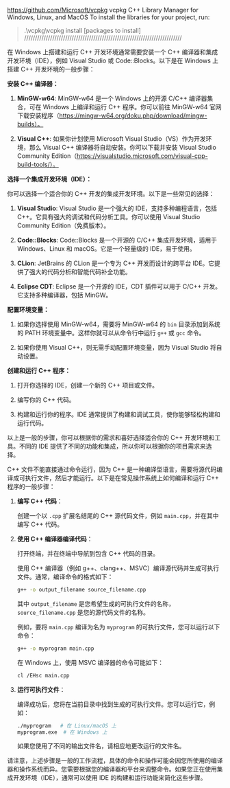 

https://github.com/Microsoft/vcpkg
vcpkg  C++ Library Manager for Windows, Linux, and MacOS
To install the libraries for your project, run:
> .\vcpkg\vcpkg install [packages to install]
/////////////////////////////////////////////////////////////////////////


在 Windows 上搭建和运行 C++ 开发环境通常需要安装一个 C++ 编译器和集成开发环境（IDE），例如 Visual Studio 或 Code::Blocks。以下是在 Windows 上搭建 C++ 开发环境的一般步骤：

**安装 C++ 编译器：**

1. **MinGW-w64**: MinGW-w64 是一个 Windows 上的开源 C/C++ 编译器集合，可在 Windows 上编译和运行 C++ 程序。你可以前往 MinGW-w64 官网下载安装程序（https://mingw-w64.org/doku.php/download/mingw-builds）。

2. **Visual C++**: 如果你计划使用 Microsoft Visual Studio（VS）作为开发环境，那么 Visual C++ 编译器将自动安装。你可以下载并安装 Visual Studio Community Edition（https://visualstudio.microsoft.com/visual-cpp-build-tools/）。

**选择一个集成开发环境（IDE）：**

你可以选择一个适合你的 C++ 开发的集成开发环境。以下是一些常见的选择：

1. **Visual Studio**: Visual Studio 是一个强大的 IDE，支持多种编程语言，包括 C++。它具有强大的调试和代码分析工具。你可以使用 Visual Studio Community Edition（免费版本）。

2. **Code::Blocks**: Code::Blocks 是一个开源的 C/C++ 集成开发环境，适用于 Windows、Linux 和 macOS。它是一个轻量级的 IDE，易于使用。

3. **CLion**: JetBrains 的 CLion 是一个专为 C++ 开发而设计的跨平台 IDE。它提供了强大的代码分析和智能代码补全功能。

4. **Eclipse CDT**: Eclipse 是一个开源的 IDE，CDT 插件可以用于 C/C++ 开发。它支持多种编译器，包括 MinGW。

**配置环境变量：**

1. 如果你选择使用 MinGW-w64，需要将 MinGW-w64 的 `bin` 目录添加到系统的 PATH 环境变量中。这样你就可以从命令行中运行 `g++` 或 `gcc` 命令。

2. 如果你使用 Visual C++，则无需手动配置环境变量，因为 Visual Studio 将自动设置。

**创建和运行 C++ 程序：**

1. 打开你选择的 IDE，创建一个新的 C++ 项目或文件。

2. 编写你的 C++ 代码。

3. 构建和运行你的程序。IDE 通常提供了构建和调试工具，使你能够轻松构建和运行代码。

以上是一般的步骤，你可以根据你的需求和喜好选择适合你的 C++ 开发环境和工具。不同的 IDE 提供了不同的功能和集成，所以你可以根据你的项目需求来选择。




C++ 文件不能直接通过命令运行，因为 C++ 是一种编译型语言，需要将源代码编译成可执行文件，然后才能运行。以下是在常见操作系统上如何编译和运行 C++ 程序的一般步骤：

1. **编写 C++ 代码**：

   创建一个以 `.cpp` 扩展名结尾的 C++ 源代码文件，例如 `main.cpp`，并在其中编写 C++ 代码。

2. **使用 C++ 编译器编译代码**：

   打开终端，并在终端中导航到包含 C++ 代码的目录。

   使用 C++ 编译器（例如 g++、clang++、MSVC）编译源代码并生成可执行文件。通常，编译命令的格式如下：

   ```bash
   g++ -o output_filename source_filename.cpp
   ```

   其中 `output_filename` 是您希望生成的可执行文件的名称，`source_filename.cpp` 是您的源代码文件的名称。

   例如，要将 `main.cpp` 编译为名为 `myprogram` 的可执行文件，您可以运行以下命令：

   ```bash
   g++ -o myprogram main.cpp
   ```

   在 Windows 上，使用 MSVC 编译器的命令可能如下：

   ```bash
   cl /EHsc main.cpp
   ```

3. **运行可执行文件**：

   编译成功后，您将在当前目录中找到生成的可执行文件。您可以运行它，例如：

   ```bash
   ./myprogram   # 在 Linux/macOS 上
   myprogram.exe  # 在 Windows 上
   ```

   如果您使用了不同的输出文件名，请相应地更改运行的文件名。

请注意，上述步骤是一般的工作流程，具体的命令和操作可能会因您所使用的编译器和操作系统而异。您需要根据您的编译器和平台来调整命令。如果您正在使用集成开发环境（IDE），通常可以使用 IDE 的构建和运行功能来简化这些步骤。

